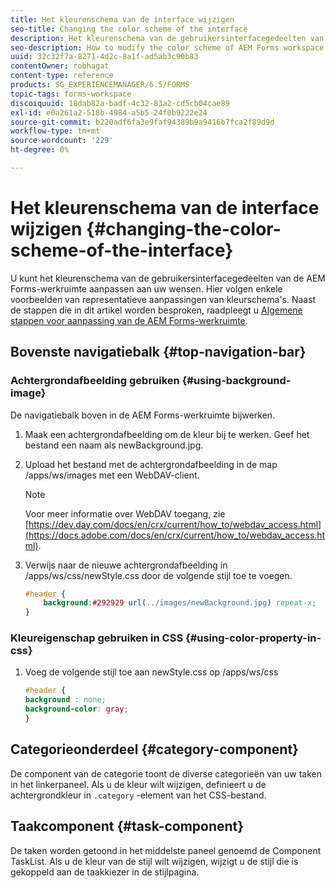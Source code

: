 ```yaml
---
title: Het kleurenschema van de interface wijzigen
seo-title: Changing the color scheme of the interface
description: Het kleurenschema van de gebruikersinterfacegedeelten van de AEM Forms-werkruimte selectief aanpassen.
seo-description: How to modify the color scheme of AEM Forms workspace user interface portions selectively.
uuid: 32c32f7a-8271-4d2c-8a1f-ad5ab3c90b83
contentOwner: robhagat
content-type: reference
products: SG_EXPERIENCEMANAGER/6.5/FORMS
topic-tags: forms-workspace
discoiquuid: 18dab82a-badf-4c32-83a2-cd5cb04cae89
exl-id: e0a261a2-518b-4984-a5b5-24f0b9222e24
source-git-commit: b220adf6fa3e9faf94389b9a9416b7fca2f89d9d
workflow-type: tm+mt
source-wordcount: '229'
ht-degree: 0%

---
```


# Het kleurenschema van de interface wijzigen {#changing-the-color-scheme-of-the-interface}

U kunt het kleurenschema van de gebruikersinterfacegedeelten van de AEM Forms-werkruimte aanpassen aan uw wensen. Hier volgen enkele voorbeelden van representatieve aanpassingen van kleurschema&#39;s. Naast de stappen die in dit artikel worden besproken, raadpleegt u [Algemene stappen voor aanpassing van de AEM Forms-werkruimte](/help/forms/using/generic-steps-html-workspace-customization.md).

## Bovenste navigatiebalk {#top-navigation-bar}

### Achtergrondafbeelding gebruiken {#using-background-image}

De navigatiebalk boven in de AEM Forms-werkruimte bijwerken.

1. Maak een achtergrondafbeelding om de kleur bij te werken. Geef het bestand een naam als newBackground.jpg.
1. Upload het bestand met de achtergrondafbeelding in de map /apps/ws/images met een WebDAV-client.

   >[!NOTE]
   >
   >Voor meer informatie over WebDAV toegang, zie [https://dev.day.com/docs/en/crx/current/how_to/webdav_access.html](https://docs.adobe.com/docs/en/crx/current/how_to/webdav_access.html).

1. Verwijs naar de nieuwe achtergrondafbeelding in /apps/ws/css/newStyle.css door de volgende stijl toe te voegen.

   ```css
   #header {
       background:#292929 url(../images/newBackground.jpg) repeat-x;
   }
   ```

### Kleureigenschap gebruiken in CSS {#using-color-property-in-css}

1. Voeg de volgende stijl toe aan newStyle.css op /apps/ws/css

   ```css
   #header {
   background : none;
   background-color: gray;
   }
   ```

## Categorieonderdeel {#category-component}

De component van de categorie toont de diverse categorieën van uw taken in het linkerpaneel. Als u de kleur wilt wijzigen, definieert u de achtergrondkleur in `.category` -element van het CSS-bestand.

## Taakcomponent {#task-component}

De taken worden getoond in het middelste paneel genoemd de Component TaskList. Als u de kleur van de stijl wilt wijzigen, wijzigt u de stijl die is gekoppeld aan de taakkiezer in de stijlpagina.
